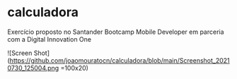 # calculadora
Exercício proposto no Santander Bootcamp Mobile Developer em parceria com a Digital Innovation One

![Screen Shot](https://github.com/joaomouratocn/calculadora/blob/main/Screenshot_20210730_125004.png =100x20)
